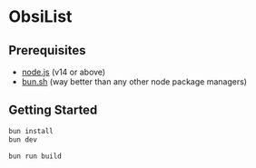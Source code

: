 # ObsiList


## Prerequisites
- [node.js](https://nodejs.org) (v14 or above)
- [bun.sh](https://bun.sh/) (way better than any other node package managers)

## Getting Started
```bash
bun install
bun dev
```

```bash
bun run build
```
